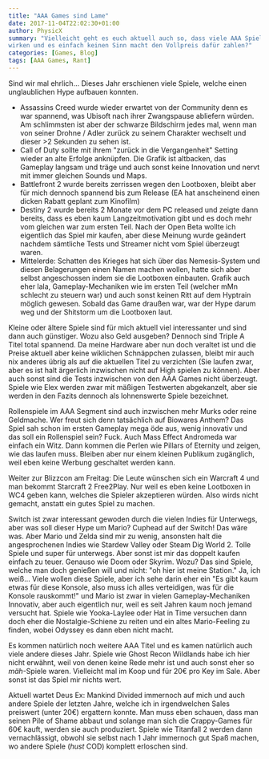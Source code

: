 ```yaml
---
title: "AAA Games sind Lame"
date: 2017-11-04T22:02:30+01:00
author: PhysicX
summary: "Vielleicht geht es euch aktuell auch so, dass viele AAA Spiele eher langweilig auf euch 
wirken und es einfach keinen Sinn macht den Vollpreis dafür zahlen?"
categories: [Games, Blog]
tags: [AAA Games, Rant]
---
```


Sind wir mal ehrlich... Dieses Jahr erschienen viele Spiele, welche einen unglaublichen Hype aufbauen 
konnten. 

* Assassins Creed wurde wieder erwartet von der Community denn es war spannend, was Ubisoft 
nach ihrer Zwangspause abliefern würden. Am schlimmsten ist aber der schwarze Bildschirm jedes mal, 
wenn man von seiner Drohne / Adler zurück zu seinem Charakter wechselt und dieser >2 Sekunden zu sehen 
ist.
* Call of Duty sollte mit ihrem "zurück in die Vergangenheit" Setting wieder an alte Erfolge 
anknüpfen. Die Grafik ist altbacken, das Gameplay langsam und träge und auch sonst keine Innovation 
und nervt mit immer gleichen Sounds und Maps.
* Battlefront 2 wurde bereits zerrissen wegen den Lootboxen, bleibt aber für mich dennoch spannend 
bis zum Release (EA hat anscheinend einen dicken Rabatt geplant zum Kinofilm)
* Destiny 2 wurde bereits 2 Monate vor dem PC released und zeigte dann bereits, dass es eben kaum 
Langzeitmotivation gibt und es doch mehr vom gleichen war zum ersten Teil. Nach der Open Beta wollte 
ich eigentlich das Spiel mir kaufen, aber diese Meinung wurde geändert nachdem sämtliche Tests und 
Streamer nicht vom Spiel überzeugt waren.
* Mittelerde: Schatten des Krieges hat sich über das Nemesis-System und diesen Belagerungen einen 
Namen machen wollen, hatte sich aber selbst angeschossen indem sie die Lootboxen einbauten. Grafik 
auch eher lala, Gameplay-Mechaniken wie im ersten Teil (welcher mMn schlecht zu steuern war) und auch 
sonst keinen Ritt auf dem Hyptrain möglich gewesen. Sobald das Game draußen war, war der Hype darum 
weg und der Shitstorm um die Lootboxen laut.

Kleine oder ältere Spiele sind für mich aktuell viel interessanter und sind dann auch günstiger. Wozu 
also Geld ausgeben? Dennoch sind Triple A Titel total spannend. Da meine Hardware aber nun doch 
veraltet ist und die Preise aktuell aber keine wiklichen Schnäppchen zulassen, bleibt mir auch nix 
anderes übrig als auf die aktuellen Titel zu verzichten (Sie laufen zwar, aber es ist halt ärgerlich 
inzwischen nicht auf High spielen zu können). Aber auch sonst sind die Tests inzwischen von den AAA 
Games nicht überzeugt. Spiele wie Elex werden zwar mit mäßigen Testwerten abgekanzelt, aber sie werden 
in den Fazits dennoch als lohnenswerte Spiele bezeichnet.

Rollenspiele im AAA Segment sind auch inzwischen mehr Murks oder reine Geldmache. Wer freut sich denn 
tatsächlich auf Biowares Anthem? Das Spiel sah schon im ersten Gameplay mega öde aus, wenig innovativ 
und das soll ein Rollenspiel sein? Fuck. Auch Mass Effect Andromeda war einfach ein Witz. Dann kommen 
die Perlen wie Pillars of Eternity und zeigen, wie das laufen muss. Bleiben aber nur einem kleinen 
Publikum zugänglich, weil eben keine Werbung geschaltet werden kann.

Weiter zur Blizzcon am Freitag: Die Leute wünschen sich ein Warcraft 4 und man bekommt Starcraft 2 
Free2Play. Nur weil es eben keine Lootboxen in WC4 geben kann, welches die Spieler akzeptieren würden. 
Also wirds nicht gemacht, anstatt ein gutes Spiel zu machen. 

Switch ist zwar interessant gewoden durch die vielen Indies für Unterwegs, aber was soll dieser Hype 
um Mario? Cuphead auf der Switch! Das wäre was. Aber Mario und Zelda sind mir zu wenig, ansonsten halt 
die angesprochenen Indies wie Stardew Valley oder Steam Dig World 2. Tolle Spiele und super für 
unterwegs. Aber sonst ist mir das doppelt kaufen einfach zu teuer. Genauso wie Doom oder Skyrim. Wozu? 
Das sind Spiele, welche man doch genießen will und nicht: "oh hier ist meine Station." Ja, ich weiß... 
Viele wollen diese Spiele, aber ich sehe darin eher ein "Es gibt kaum etwas für diese Konsole, also 
muss ich alles verteidigen, was für die Konsole rauskommt!" und Mario ist zwar in vielen 
Gameplay-Mechaniken Innovativ, aber auch eigentlich nur, weil es seit Jahren kaum noch jemand versucht 
hat. Spiele wie Yooka-Laylee oder Hat in Time versuchen dann doch eher die Nostalgie-Schiene zu reiten 
und ein altes Mario-Feeling zu finden, wobei Odyssey es dann eben nicht macht.

Es kommen natürlich noch weitere AAA Titel und es kamen natürlich auch viele andere dieses Jahr. 
Spiele wie Ghost Recon Wildlands habe ich hier nicht erwähnt, weil von denen keine Rede mehr ist und 
auch sonst eher so *mäh*-Spiele waren. Vielleicht mal im Koop und für 20€ pro Key im Sale. Aber sonst 
ist das Spiel mir nichts wert.

Aktuell wartet Deus Ex: Mankind Divided immernoch auf mich und auch andere Spiele der letzten Jahre, 
welche ich in irgendwelchen Sales preiswert (unter 20€) ergattern konnte. Man muss eben schauen, dass 
man seinen Pile of Shame abbaut und solange man sich die Crappy-Games für 60€ kauft, werden sie auch 
produziert. Spiele wie Titanfall 2 werden dann vernachlässigt, obwohl sie selbst nach 1 Jahr immernoch 
gut Spaß machen, wo andere Spiele (*hust* COD) komplett erloschen sind.
